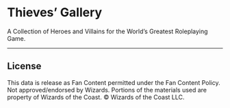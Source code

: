 # Thieves’ Gallery

A Collection of Heroes and Villains for the World’s Greatest Roleplaying Game.

---

## License

This data is release as Fan Content permitted under the Fan Content Policy. Not approved/endorsed by Wizards. Portions of the materials used are property of Wizards of the Coast. © Wizards of the Coast LLC.
